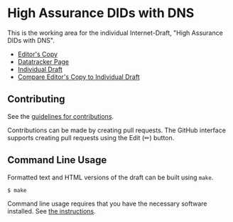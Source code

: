 # High Assurance DIDs with DNS

This is the working area for the individual Internet-Draft, "High Assurance DIDs with DNS".

* [Editor's Copy](https://CIRALabs.github.io/high-assurance-dids-with-dns/#go.draft-carter-high-assurance-dids-with-dns.html)
* [Datatracker Page](https://datatracker.ietf.org/doc/draft-carter-high-assurance-dids-with-dns)
* [Individual Draft](https://datatracker.ietf.org/doc/html/draft-carter-high-assurance-dids-with-dns)
* [Compare Editor's Copy to Individual Draft](https://CIRALabs.github.io/high-assurance-dids-with-dns/#go.draft-carter-high-assurance-dids-with-dns.diff)


## Contributing

See the
[guidelines for contributions](https://github.com/CIRALabs/high-assurance-dids-with-dns/blob/main/CONTRIBUTING.md).

Contributions can be made by creating pull requests.
The GitHub interface supports creating pull requests using the Edit (✏) button.


## Command Line Usage

Formatted text and HTML versions of the draft can be built using `make`.

```sh
$ make
```

Command line usage requires that you have the necessary software installed.  See
[the instructions](https://github.com/martinthomson/i-d-template/blob/main/doc/SETUP.md).

